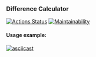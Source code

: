 ### Difference Calculator
[![Actions Status](https://github.com/warpedrhubarb/frontend-project-lvl2/workflows/hexlet-check/badge.svg)](https://github.com/warpedrhubarb/frontend-project-lvl2/actions) [![Maintainability](https://api.codeclimate.com/v1/badges/fea9c5ab8ecd5d331b34/maintainability)](https://codeclimate.com/github/warpedrhubarb/frontend-project-lvl2/maintainability)

#### Usage example:
[![asciicast](https://asciinema.org/a/gzNBH1Um6IunbJFReqnm4FsR0.svg)](https://asciinema.org/a/gzNBH1Um6IunbJFReqnm4FsR0)
